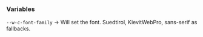 ### Variables

`--w-c-font-family` -> Will set the font. Suedtirol, KievitWebPro, sans-serif as fallbacks.